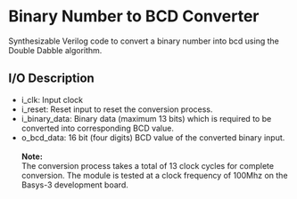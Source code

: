 # Binary Number to BCD Converter
Synthesizable Verilog code to convert a binary number into bcd using the Double Dabble algorithm.
## I/O Description
- i_clk: Input clock
- i_reset: Reset input to reset the conversion process.
- i_binary_data: Binary data (maximum 13 bits) which is required to be converted into corresponding BCD value.
- o_bcd_data: 16 bit (four digits) BCD value of the converted binary input. <br>
<br> **Note:** 
<br> The conversion process takes a total of 13 clock cycles for complete conversion. The module is tested at a clock frequency of 100Mhz on the Basys-3 development board.
